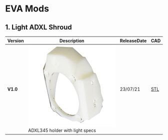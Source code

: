 # EVA Mods

## 1. Light ADXL Shroud

Version|Description|ReleaseDate|CAD|
-------------|-----------|-----------|-----------
**V1.0**|![alt text](/image/shroud1.png)<br> ADXL345 holder with light specs|23/07/21|[STL](https://github.com/FlorentBroise/BRS-Printers-Mod/tree/main/cad/shroudbrs.stl)
